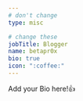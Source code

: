 ```yaml
---
# don't change
type: misc

# change these
jobTitle: Blogger
name: betapr0x
bio: true
icon: ":coffee:"
---
```


Add your Bio here!:+1: